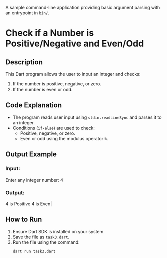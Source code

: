 A sample command-line application providing basic argument parsing with an entrypoint in `bin/`.
# Check if a Number is Positive/Negative and Even/Odd

## Description
This Dart program allows the user to input an integer and checks:
1. If the number is positive, negative, or zero.
2. If the number is even or odd.

## Code Explanation
- The program reads user input using `stdin.readLineSync` and parses it to an integer.
- Conditions (`if-else`) are used to check:
  - Positive, negative, or zero.
  - Even or odd using the modulus operator `%`.

## Output Example
### Input:
Enter any integer number: 4
### Output:
4 is Positive 4 is Even|

## How to Run
1. Ensure Dart SDK is installed on your system.
2. Save the file as `task3.dart`.
3. Run the file using the command:
   ```bash
   dart run task3.dart
